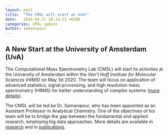 ```yaml
---
layout: post
title:  "The CMSL will start at UvA!"
date:   2020-04-21 18:14:23 +0200
categories: CMSL update
Author: Samanipour
---
```


## A New Start at the University of Amsterdam (UvA)
The Computational Mass Spectrometry Lab (CMSL) will start its activities at the University of Amsterdam within the *Van't Hoff Institute for Molecular Sciences (HIMS)* on May 1st 2020. The team will focus on application of advanced statistics, signal processing, and high resolution mass spectrometry (HRMS) for better understanding of complex systems ([more details](https://hims.uva.nl/content/news/2020/04/analytical-scientist-saer-samanipour-appointed-as-assistant-professor.html?origin=Y0HK108uT1aEZesHxZHHvg&cb)).

The CMSL will be led be Dr. Samanipour, who has been appointed as an Assistant Professor in Analytical Chemistry. One of the objectives of his team will be to bridge the gap between the fundamental and applied research, employing big data approaches. More details are available in [research](https://computmassspeclab.github.io/website/research/) and in [publications](https://computmassspeclab.github.io/website/publication/).  
